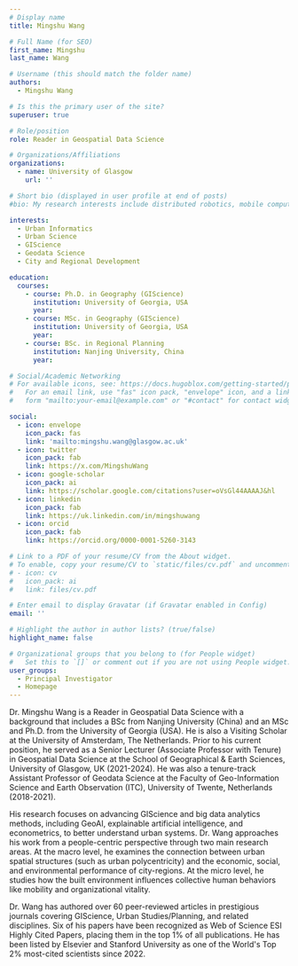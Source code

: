 ```yaml
---
# Display name
title: Mingshu Wang

# Full Name (for SEO)
first_name: Mingshu
last_name: Wang

# Username (this should match the folder name)
authors:
  - Mingshu Wang

# Is this the primary user of the site?
superuser: true

# Role/position
role: Reader in Geospatial Data Science

# Organizations/Affiliations
organizations:
  - name: University of Glasgow
    url: ''

# Short bio (displayed in user profile at end of posts)
#bio: My research interests include distributed robotics, mobile computing and programmable matter.

interests:
  - Urban Informatics
  - Urban Science
  - GIScience
  - Geodata Science
  - City and Regional Development

education:
  courses:
    - course: Ph.D. in Geography (GIScience)
      institution: University of Georgia, USA
      year: 
    - course: MSc. in Geography (GIScience)
      institution: University of Georgia, USA
      year: 
    - course: BSc. in Regional Planning
      institution: Nanjing University, China
      year: 

# Social/Academic Networking
# For available icons, see: https://docs.hugoblox.com/getting-started/page-builder/#icons
#   For an email link, use "fas" icon pack, "envelope" icon, and a link in the
#   form "mailto:your-email@example.com" or "#contact" for contact widget.

social:
  - icon: envelope
    icon_pack: fas
    link: 'mailto:mingshu.wang@glasgow.ac.uk'
  - icon: twitter
    icon_pack: fab
    link: https://x.com/MingshuWang
  - icon: google-scholar
    icon_pack: ai
    link: https://scholar.google.com/citations?user=oVsGl44AAAAJ&hl
  - icon: linkedin
    icon_pack: fab
    link: https://uk.linkedin.com/in/mingshuwang
  - icon: orcid
    icon_pack: fab
    link: https://orcid.org/0000-0001-5260-3143

# Link to a PDF of your resume/CV from the About widget.
# To enable, copy your resume/CV to `static/files/cv.pdf` and uncomment the lines below.
# - icon: cv
#   icon_pack: ai
#   link: files/cv.pdf

# Enter email to display Gravatar (if Gravatar enabled in Config)
email: ''

# Highlight the author in author lists? (true/false)
highlight_name: false

# Organizational groups that you belong to (for People widget)
#   Set this to `[]` or comment out if you are not using People widget.
user_groups:
  - Principal Investigator
  - Homepage
---
```


Dr. Mingshu Wang is a Reader in Geospatial Data Science with a background that includes a BSc from Nanjing University (China) and an MSc and Ph.D. from the University of Georgia (USA). He is also a Visiting Scholar at the University of Amsterdam, The Netherlands. Prior to his current position, he served as a Senior Lecturer (Associate Professor with Tenure) in Geospatial Data Science at the School of Geographical & Earth Sciences, University of Glasgow, UK (2021-2024). He was also a tenure-track Assistant Professor of Geodata Science at the Faculty of Geo-Information Science and Earth Observation (ITC), University of Twente, Netherlands (2018-2021).

His research focuses on advancing GIScience and big data analytics methods, including GeoAI, explainable artificial intelligence, and econometrics, to better understand urban systems. Dr. Wang approaches his work from a people-centric perspective through two main research areas. At the macro level, he examines the connection between urban spatial structures (such as urban polycentricity) and the economic, social, and environmental performance of city-regions. At the micro level, he studies how the built environment influences collective human behaviors like mobility and organizational vitality.

Dr. Wang has authored over 60 peer-reviewed articles in prestigious journals covering GIScience, Urban Studies/Planning, and related disciplines. Six of his papers have been recognized as Web of Science ESI Highly Cited Papers, placing them in the top 1% of all publications. He has been listed by Elsevier and Stanford University as one of the World's Top 2% most-cited scientists since 2022.
